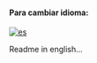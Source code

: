 #### Para cambiar idioma:
[![es](https://img.shields.io/badge/lang-es-yellow.svg)](/README.md) 



Readme in english...